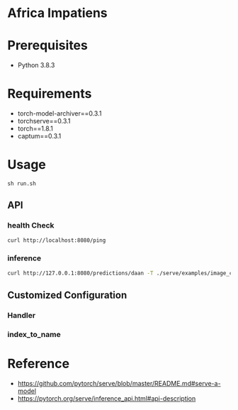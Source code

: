 # Africa Impatiens

# Prerequisites
- Python 3.8.3

# Requirements
- torch-model-archiver==0.3.1
- torchserve==0.3.1
- torch==1.8.1
- captum==0.3.1

# Usage
```bash=
sh run.sh
```

## API

### health Check

```bash
curl http://localhost:8080/ping
```
### inference

```bash
curl http://127.0.0.1:8080/predictions/daan -T ./serve/examples/image_classifier/kitten.jpg
```

## Customized Configuration
### Handler
### index_to_name

# Reference
- https://github.com/pytorch/serve/blob/master/README.md#serve-a-model
- https://pytorch.org/serve/inference_api.html#api-description
